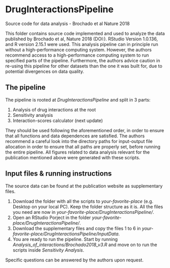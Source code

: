 # DrugInteractionsPipeline
Source code for data analysis - Brochado et al Nature 2018

This folder contains source code implemented and used to analyze the data published by Brochado et al, Nature 2018 (DOI:).
RStudio Version 1.0.136, and R version 2.15.1 were used.
This analysis pipeline can in principle run without a high-performance computing system. However, the authors recommend access to a high-performance computing system to run specified parts of the pipeline.
Furthermore, the authors advice caution in re-using this pipeline for other datasets than the one it was built for, due to potential divergences on data quality.

## The pipeline
The pipeline is rooted at *DrugInteractionsPipeline* and split in 3 parts:
1) Analysis of drug interactions at the root
2) Sensitivity analysis
3) Interaction-scores calculator (next update)

They should be used following the aforementioned order, in order to ensure that all functions and data dependences are satisfied.
The authors recommend a careful look into the directory paths for input-output file allocation in order to ensure that all paths are properly set, before running the entire pipeline.
All figures related to data analysis relevant for the publication mentioned above were generated with these scripts.

## Input files & running instructions
The source data can be found at the publication website as supplementary files.
1) Download the folder with all the scripts to *your-favorite-place* (e.g. Desktop on your local PC). Keep the folder structure as it is. All the files you need are now in *your-favorite-place/DrugInteractionsPipeline/*.
2) Open an RStudio Porject in the folder *your-favorite-place/DrugInteractionsPipeline/*.
3) Download the supplementary files and copy the files 1 to 6 in *your-favorite-place/DrugInteractionsPipeline/InputData*.
4) You are ready to run the pipeline. Start by running *Analysis_of_interactions/Brochado2018_v3.R* and move on to run the scripts inside *Sensitivity Analysis*.

Specific questions can be answered by the authors upon request.

